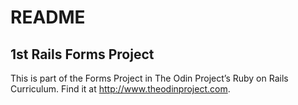 # README

## 1st Rails Forms Project

This is part of the Forms Project in The Odin Project’s Ruby on Rails Curriculum. Find it at http://www.theodinproject.com.
